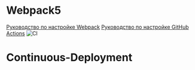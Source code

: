 # Webpack5

[Руководство по настройке Webpack](https://webpack.js.org/guides/)
[Руководство по настройке GitHub Actions](https://docs.github.com/en/actions/quickstart)
![CI](https://github.com/Irika271/git@github.com:Semakova271/Continuous-Deployment.git/actions/workflows/web.yml/badge.svg)
# Continuous-Deployment

